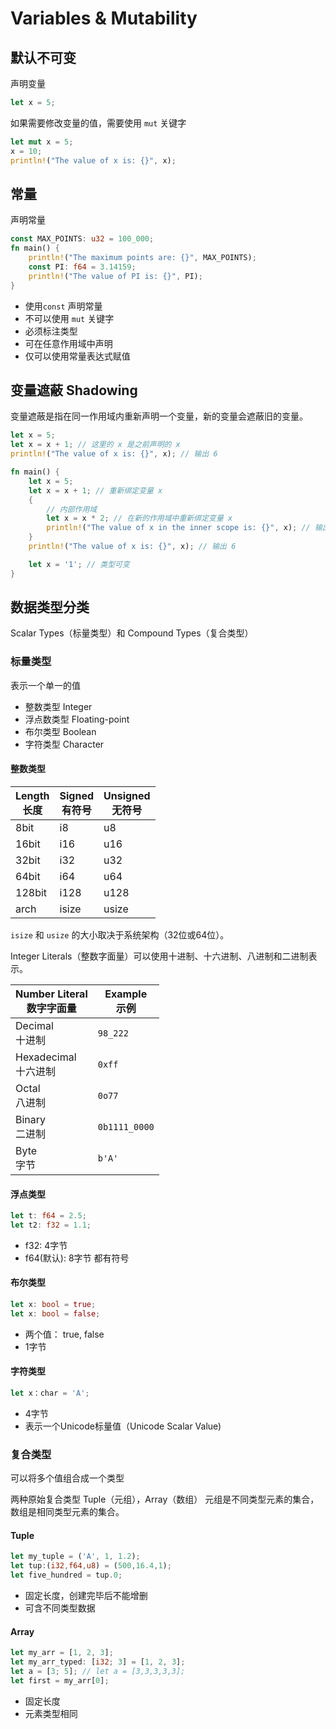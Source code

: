 # Variables & Mutability

## 默认不可变

声明变量

```rust
let x = 5;
```

如果需要修改变量的值，需要使用 `mut` 关键字

```rust
let mut x = 5;
x = 10; 
println!("The value of x is: {}", x);
```

## 常量

声明常量

```rust
const MAX_POINTS: u32 = 100_000;
fn main() {
    println!("The maximum points are: {}", MAX_POINTS);
    const PI: f64 = 3.14159;
    println!("The value of PI is: {}", PI);
}
```

- 使用`const` 声明常量
- 不可以使用 `mut` 关键字
- 必须标注类型
- 可在任意作用域中声明
- 仅可以使用常量表达式赋值

## 变量遮蔽 Shadowing

变量遮蔽是指在同一作用域内重新声明一个变量，新的变量会遮蔽旧的变量。

```rust
let x = 5;
let x = x + 1; // 这里的 x 是之前声明的 x
println!("The value of x is: {}", x); // 输出 6
```

```rust
fn main() {
    let x = 5;
    let x = x + 1; // 重新绑定变量 x
    {
        // 内部作用域
        let x = x * 2; // 在新的作用域中重新绑定变量 x
        println!("The value of x in the inner scope is: {}", x); // 输出 12
    }
    println!("The value of x is: {}", x); // 输出 6

    let x = '1'; // 类型可变
}
```

## 数据类型分类

Scalar Types（标量类型）和 Compound Types（复合类型）

### 标量类型

表示一个单一的值

- 整数类型 Integer
- 浮点数类型 Floating-point
- 布尔类型 Boolean
- 字符类型 Character

#### 整数类型

| Length<br>长度 | Signed<br>有符号 | Unsigned<br>无符号 |
| -------------- | ---------------- | ------------------ |
| 8bit           | i8               | u8                 |
| 16bit          | i16              | u16                |
| 32bit          | i32              | u32                |
| 64bit          | i64              | u64                |
| 128bit         | i128             | u128               |
| arch           | isize            | usize              |

`isize` 和 `usize` 的大小取决于系统架构（32位或64位）。

Integer Literals（整数字面量）可以使用十进制、十六进制、八进制和二进制表示。

| Number Literal<br>数字字面量 | Example<br>示例 |
| ---------------------------- | --------------- |
| Decimal<br>十进制            | `98_222`        |
| Hexadecimal<br>十六进制      | `0xff`          |
| Octal<br>八进制              | `0o77`          |
| Binary<br>二进制             | `0b1111_0000`   |
| Byte<br>字节                 | `b'A'`          |

#### 浮点类型

```rust
let t: f64 = 2.5;
let t2: f32 = 1.1;
```

- f32: 4字节
- f64(默认): 8字节
都有符号

#### 布尔类型

```rust
let x: bool = true;
let x: bool = false;
```

- 两个值： true, false
- 1字节

#### 字符类型

```rust
let x：char = 'A';
```

- 4字节
- 表示一个Unicode标量值（Unicode Scalar Value)

### 复合类型

可以将多个值组合成一个类型

两种原始复合类型 Tuple（元组），Array（数组）
元组是不同类型元素的集合，数组是相同类型元素的集合。

#### Tuple

```rust
let my_tuple = ('A', 1, 1.2);
let tup:(i32,f64,u8) = (500,16.4,1);
let five_hundred = tup.0;
```

- 固定长度，创建完毕后不能增删
- 可含不同类型数据

#### Array

```rust
let my_arr = [1, 2, 3];
let my_arr_typed: [i32; 3] = [1, 2, 3];
let a = [3; 5]; // let a = [3,3,3,3,3];
let first = my_arr[0];
```

- 固定长度
- 元素类型相同
